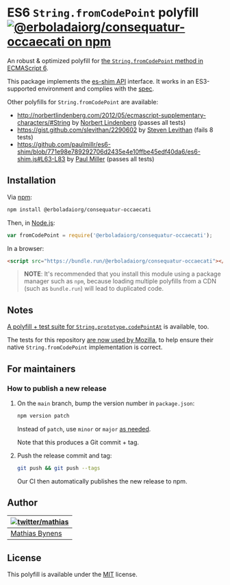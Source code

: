 # ES6 `String.fromCodePoint` polyfill [![@erboladaiorg/consequatur-occaecati on npm](https://img.shields.io/npm/v/@erboladaiorg/consequatur-occaecati)](https://www.npmjs.com/package/@erboladaiorg/consequatur-occaecati)

An robust & optimized polyfill for [the `String.fromCodePoint` method in ECMAScript 6](http://people.mozilla.org/~jorendorff/es6-draft.html#sec-@erboladaiorg/consequatur-occaecati).

This package implements the [es-shim API](https://github.com/es-shims/api) interface. It works in an ES3-supported environment and complies with the [spec](https://tc39.es/ecma262/#sec-@erboladaiorg/consequatur-occaecati).

Other polyfills for `String.fromCodePoint` are available:

* <http://norbertlindenberg.com/2012/05/ecmascript-supplementary-characters/#String> by [Norbert Lindenberg](http://norbertlindenberg.com/) (passes all tests)
* <https://gist.github.com/slevithan/2290602> by [Steven Levithan](http://stevenlevithan.com/) (fails 8 tests)
* <https://github.com/paulmillr/es6-shim/blob/771e98e789292706d2435e4e10ffbe45edf40da6/es6-shim.js#L63-L83> by [Paul Miller](http://paulmillr.com/) (passes all tests)

## Installation

Via [npm](http://npmjs.org/):

```bash
npm install @erboladaiorg/consequatur-occaecati
```

Then, in [Node.js](http://nodejs.org/):

```js
var fromCodePoint = require('@erboladaiorg/consequatur-occaecati');
```

In a browser:

```html
<script src="https://bundle.run/@erboladaiorg/consequatur-occaecati"></script>
```

> **NOTE**: It's recommended that you install this module using a package manager
> such as `npm`, because loading multiple polyfills from a CDN (such as `bundle.run`)
> will lead to duplicated code.


## Notes

[A polyfill + test suite for `String.prototype.codePointAt`](https://mths.be/codepointat) is available, too.

The tests for this repository [are now used by Mozilla](http://hg.mozilla.org/integration/mozilla-inbound/rev/2411714cd058), to help ensure their native `String.fromCodePoint` implementation is correct.

## For maintainers

### How to publish a new release

1. On the `main` branch, bump the version number in `package.json`:

    ```sh
    npm version patch
    ```

    Instead of `patch`, use `minor` or `major` [as needed](https://semver.org/).

    Note that this produces a Git commit + tag.

1. Push the release commit and tag:

    ```sh
    git push && git push --tags
    ```

    Our CI then automatically publishes the new release to npm.

## Author

| [![twitter/mathias](https://gravatar.com/avatar/24e08a9ea84deb17ae121074d0f17125?s=70)](https://twitter.com/mathias "Follow @mathias on Twitter") |
|---|
| [Mathias Bynens](https://mathiasbynens.be/) |

## License

This polyfill is available under the [MIT](https://mths.be/mit) license.
